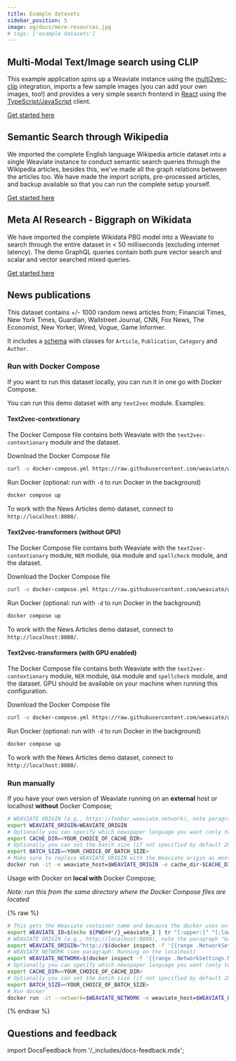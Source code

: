 ```yaml
---
title: Example datasets
sidebar_position: 5
image: og/docs/more-resources.jpg
# tags: ['example datasets']
---
```


## Multi-Modal Text/Image search using CLIP

This example application spins up a Weaviate instance using the
[multi2vec-clip](/developers/weaviate/model-providers/transformers/embeddings-multimodal.md)
integration, imports a few sample images (you can add your own images, too!) and
provides a very simple search frontend in [React](https://reactjs.org/) using
the [TypeScript/JavaScript](/developers/weaviate/client-libraries/typescript/index.mdx) client.

[Get started here](https://github.com/weaviate/weaviate-examples/blob/main/clip-multi-modal-text-image-search/README.md)

## Semantic Search through Wikipedia

We imported the complete English language Wikipedia article dataset into a single Weaviate instance to conduct semantic search queries through the Wikipedia articles, besides this, we've made all the graph relations between the articles too. We have made the import scripts, pre-processed articles, and backup available so that you can run the complete setup yourself.

[Get started here](https://github.com/weaviate/semantic-search-through-Wikipedia-with-Weaviate)

## Meta AI Research - Biggraph on Wikidata

We have imported the complete Wikidata PBG model into a Weaviate to search through the entire dataset in < 50 milliseconds (excluding internet latency). The demo GraphQL queries contain both pure vector search and scalar and vector searched mixed queries.

[Get started here](https://github.com/weaviate/biggraph-wikidata-search-with-weaviate)

## News publications

This dataset contains +/- 1000 random news articles from; Financial Times, New York Times, Guardian, Wallstreet Journal, CNN, Fox News, The Economist, New Yorker, Wired, Vogue, Game Informer.

It includes a [schema](../starter-guides/schema.md) with classes for `Article`, `Publication`, `Category` and `Author`.

### Run with Docker Compose

If you want to run this dataset locally, you can run it in one go with Docker Compose.

You can run this demo dataset with any `text2vec` module. Examples:

#### Text2vec-contextionary

The Docker Compose file contains both Weaviate with the `text2vec-contextionary` module and the dataset.

Download the Docker Compose file

```bash
curl -o docker-compose.yml https://raw.githubusercontent.com/weaviate/weaviate-examples/main/weaviate-contextionary-newspublications/docker-compose.yaml
```

Run Docker (optional: run with `-d` to run Docker in the background)

```bash
docker compose up
```

To work with the News Articles demo dataset, connect to  `http://localhost:8080/`.

#### Text2vec-transformers (without GPU)

The Docker Compose file contains both Weaviate with the `text2vec-contextionary` module, `NER` module, `Q&A` module and `spellcheck` module, and the dataset.

Download the Docker Compose file

```bash
curl -o docker-compose.yml https://raw.githubusercontent.com/weaviate/weaviate-examples/main/weaviate-transformers-newspublications/docker-compose.yml
```

Run Docker (optional: run with `-d` to run Docker in the background)

```bash
docker compose up
```

To work with the News Articles demo dataset, connect to  `http://localhost:8080/`.

#### Text2vec-transformers (with GPU enabled)

The Docker Compose file contains both Weaviate with the `text2vec-contextionary` module, `NER` module, `Q&A` module and `spellcheck` module, and the dataset. GPU should be available on your machine when running this configuration.

Download the Docker Compose file

```bash
curl -o docker-compose.yml https://raw.githubusercontent.com/weaviate/weaviate-examples/main/weaviate-transformers-newspublications/docker-compose-gpu.yaml
```

Run Docker (optional: run with `-d` to run Docker in the background)

```bash
docker compose up
```

To work with the News Articles demo dataset, connect to  `http://localhost:8080/`.

### Run manually

If you have your own version of Weaviate running on an **external** host or localhost **without** Docker Compose;

```bash
# WEAVIATE ORIGIN (e.g., https://foobar.weaviate.network), note paragraph basics for setting the local IP
export WEAVIATE_ORIGIN=WEAVIATE_ORIGIN
# Optionally you can specify which newspaper language you want (only two options `cache-en` or `cache-nl`, if not specified by default it is `cache-en` )
export CACHE_DIR=<YOUR_CHOICE_OF_CACHE_DIR>
# Optionally you can set the batch size (if not specified by default 200)
export BATCH_SIZE=<YOUR_CHOICE_OF_BATCH_SIZE>
# Make sure to replace WEAVIATE_ORIGIN with the Weaviate origin as mentioned in the basics above
docker run -it -e weaviate_host=$WEAVIATE_ORIGIN -e cache_dir-$CACHE_DIR -e batch_size=$BATCH_SIZE semitechnologies/weaviate-demo-newspublications:latest

```

Usage with Docker on **local with** Docker Compose;

_Note: run this from the same directory where the Docker Compose files are located_

{% raw %}
```bash
# This gets the Weaviate container name and because the docker uses only lowercase we need to do it too (Can be found manually if 'tr' does not work for you)
export WEAVIATE_ID=$(echo ${PWD##*/}_weaviate_1 | tr "[:upper:]" "[:lower:]")
# WEAVIATE ORIGIN (e.g., http://localhost:8080), note the paragraph "basics" for setting the local IP
export WEAVIATE_ORIGIN="http://$(docker inspect -f '{{range .NetworkSettings.Networks}}{{.IPAddress}}{{end}}' $WEAVIATE_ID):8080"
# WEAVIATE NETWORK (see paragraph: Running on the localhost)
export WEAVIATE_NETWORK=$(docker inspect -f '{{range .NetworkSettings.Networks}}{{.NetworkID}}{{end}}' $WEAVIATE_ID)
# Optionally you can specify which newspaper language you want (only two options `cache-en` or `cache-nl`, if not specified by default it is `cache-en` )
export CACHE_DIR=<YOUR_CHOICE_OF_CACHE_DIR>
# Optionally you can set the batch size (if not specified by default 200)
export BATCH_SIZE=<YOUR_CHOICE_OF_BATCH_SIZE>
# Run docker
docker run -it --network=$WEAVIATE_NETWORK -e weaviate_host=$WEAVIATE_ORIGIN -e cache_dir-$CACHE_DIR -e batch_size=$BATCH_SIZE  semitechnologies/weaviate-demo-newspublications:latest
```
{% endraw %}


## Questions and feedback

import DocsFeedback from '/_includes/docs-feedback.mdx';

<DocsFeedback/>
